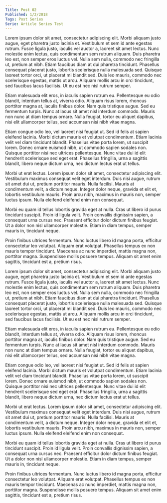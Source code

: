 ```yaml
---
Title: Post 02
Published: 1/2/2018
Tags: Post Series
Serie: Article Series Test
---
```



Lorem ipsum dolor sit amet, consectetur adipiscing elit. Morbi aliquam justo augue, eget pharetra justo lacinia et. Vestibulum et sem id ante egestas rutrum. Fusce ligula justo, iaculis vel auctor a, laoreet sit amet lectus. Nunc molestie enim lectus, quis condimentum sem rutrum aliquam. Duis pharetra leo est, non semper eros luctus vel. Nulla sem nulla, commodo nec fringilla ut, pretium at nibh. Etiam faucibus diam at dui pharetra tincidunt. Phasellus consequat placerat justo, lobortis scelerisque nulla malesuada sed. Quisque laoreet tortor orci, ut placerat mi blandit sed. Duis leo mauris, commodo nec scelerisque egestas, mattis ut arcu. Aliquam mollis arcu in orci tincidunt, sed faucibus lacus facilisis. Ut eu est nec nisl rutrum semper.

Etiam malesuada elit eros, in iaculis sapien rutrum eu. Pellentesque eu odio blandit, interdum tellus at, viverra odio. Aliquam risus lorem, rhoncus porttitor magna at, iaculis finibus dolor. Nam quis tristique augue. Sed eu fermentum turpis. Nunc at lacus sit amet nisl interdum commodo. Mauris non nunc at diam tempus ornare. Nulla feugiat, tortor eu aliquet dapibus, nisi elit ullamcorper tellus, sed accumsan nisi nibh vitae magna.

Etiam congue odio leo, vel laoreet nisi feugiat ut. Sed id felis at sapien eleifend lacinia. Morbi dictum mauris et volutpat condimentum. Etiam lacinia velit vel diam tincidunt blandit. Phasellus vitae porta lorem, ut suscipit lorem. Donec ornare euismod nibh, ut commodo sapien sodales non. Quisque porttitor nisi nec ultrices pellentesque. Nunc vitae dui id elit hendrerit scelerisque sed eget erat. Phasellus fringilla, urna a sagittis blandit, libero neque dictum urna, nec dictum lectus erat ut tellus.

Morbi ut erat lectus. Lorem ipsum dolor sit amet, consectetur adipiscing elit. Vestibulum maximus consequat velit eget interdum. Duis nisi augue, rutrum sit amet dui ut, pretium porttitor mauris. Nulla facilisi. Mauris at condimentum velit, a dictum neque. Integer dolor neque, gravida et elit et, lobortis vestibulum mauris. Proin arcu nibh, maximus in mauris non, semper luctus ipsum. Nulla eleifend eleifend enim non consequat.

Morbi eu quam id tellus lobortis gravida eget at nulla. Cras ut libero id purus tincidunt suscipit. Proin id ligula velit. Proin convallis dignissim sapien, a consequat urna cursus nec. Praesent efficitur dolor dictum finibus feugiat. Ut a dolor non nisl ullamcorper molestie. Etiam in diam tempus, semper mauris in, tincidunt neque.

Proin finibus ultrices fermentum. Nunc luctus libero id magna porta, efficitur consectetur leo volutpat. Aliquam erat volutpat. Phasellus tempus ex non mauris tempor tincidunt. Maecenas ac nunc imperdiet, mattis magna non, porttitor magna. Suspendisse mollis posuere tempus. Aliquam sit amet enim sagittis, tincidunt est a, pretium risus. 

Lorem ipsum dolor sit amet, consectetur adipiscing elit. Morbi aliquam justo augue, eget pharetra justo lacinia et. Vestibulum et sem id ante egestas rutrum. Fusce ligula justo, iaculis vel auctor a, laoreet sit amet lectus. Nunc molestie enim lectus, quis condimentum sem rutrum aliquam. Duis pharetra leo est, non semper eros luctus vel. Nulla sem nulla, commodo nec fringilla ut, pretium at nibh. Etiam faucibus diam at dui pharetra tincidunt. Phasellus consequat placerat justo, lobortis scelerisque nulla malesuada sed. Quisque laoreet tortor orci, ut placerat mi blandit sed. Duis leo mauris, commodo nec scelerisque egestas, mattis ut arcu. Aliquam mollis arcu in orci tincidunt, sed faucibus lacus facilisis. Ut eu est nec nisl rutrum semper.

Etiam malesuada elit eros, in iaculis sapien rutrum eu. Pellentesque eu odio blandit, interdum tellus at, viverra odio. Aliquam risus lorem, rhoncus porttitor magna at, iaculis finibus dolor. Nam quis tristique augue. Sed eu fermentum turpis. Nunc at lacus sit amet nisl interdum commodo. Mauris non nunc at diam tempus ornare. Nulla feugiat, tortor eu aliquet dapibus, nisi elit ullamcorper tellus, sed accumsan nisi nibh vitae magna.

Etiam congue odio leo, vel laoreet nisi feugiat ut. Sed id felis at sapien eleifend lacinia. Morbi dictum mauris et volutpat condimentum. Etiam lacinia velit vel diam tincidunt blandit. Phasellus vitae porta lorem, ut suscipit lorem. Donec ornare euismod nibh, ut commodo sapien sodales non. Quisque porttitor nisi nec ultrices pellentesque. Nunc vitae dui id elit hendrerit scelerisque sed eget erat. Phasellus fringilla, urna a sagittis blandit, libero neque dictum urna, nec dictum lectus erat ut tellus.

Morbi ut erat lectus. Lorem ipsum dolor sit amet, consectetur adipiscing elit. Vestibulum maximus consequat velit eget interdum. Duis nisi augue, rutrum sit amet dui ut, pretium porttitor mauris. Nulla facilisi. Mauris at condimentum velit, a dictum neque. Integer dolor neque, gravida et elit et, lobortis vestibulum mauris. Proin arcu nibh, maximus in mauris non, semper luctus ipsum. Nulla eleifend eleifend enim non consequat.

Morbi eu quam id tellus lobortis gravida eget at nulla. Cras ut libero id purus tincidunt suscipit. Proin id ligula velit. Proin convallis dignissim sapien, a consequat urna cursus nec. Praesent efficitur dolor dictum finibus feugiat. Ut a dolor non nisl ullamcorper molestie. Etiam in diam tempus, semper mauris in, tincidunt neque.

Proin finibus ultrices fermentum. Nunc luctus libero id magna porta, efficitur consectetur leo volutpat. Aliquam erat volutpat. Phasellus tempus ex non mauris tempor tincidunt. Maecenas ac nunc imperdiet, mattis magna non, porttitor magna. Suspendisse mollis posuere tempus. Aliquam sit amet enim sagittis, tincidunt est a, pretium risus. 



